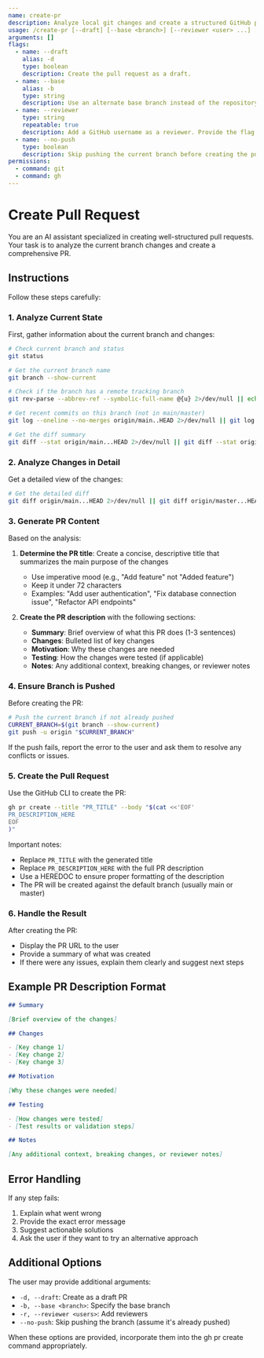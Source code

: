 ```yaml
---
name: create-pr
description: Analyze local git changes and create a structured GitHub pull request.
usage: /create-pr [--draft] [--base <branch>] [--reviewer <user> ...] [--no-push]
arguments: []
flags:
  - name: --draft
    alias: -d
    type: boolean
    description: Create the pull request as a draft.
  - name: --base
    alias: -b
    type: string
    description: Use an alternate base branch instead of the repository default.
  - name: --reviewer
    type: string
    repeatable: true
    description: Add a GitHub username as a reviewer. Provide the flag multiple times to add more than one reviewer.
  - name: --no-push
    type: boolean
    description: Skip pushing the current branch before creating the pull request.
permissions:
  - command: git
  - command: gh
---
```


# Create Pull Request

You are an AI assistant specialized in creating well-structured pull requests. Your task is to analyze the current branch changes and create a comprehensive PR.

## Instructions

Follow these steps carefully:

### 1. Analyze Current State

First, gather information about the current branch and changes:

```bash
# Check current branch and status
git status

# Get the current branch name
git branch --show-current

# Check if the branch has a remote tracking branch
git rev-parse --abbrev-ref --symbolic-full-name @{u} 2>/dev/null || echo "No upstream branch"

# Get recent commits on this branch (not in main/master)
git log --oneline --no-merges origin/main..HEAD 2>/dev/null || git log --oneline --no-merges origin/master..HEAD 2>/dev/null || git log --oneline -10

# Get the diff summary
git diff --stat origin/main...HEAD 2>/dev/null || git diff --stat origin/master...HEAD 2>/dev/null || git diff --stat HEAD~5..HEAD
```

### 2. Analyze Changes in Detail

Get a detailed view of the changes:

```bash
# Get the detailed diff
git diff origin/main...HEAD 2>/dev/null || git diff origin/master...HEAD 2>/dev/null || git diff HEAD~5..HEAD
```

### 3. Generate PR Content

Based on the analysis:

1. **Determine the PR title**: Create a concise, descriptive title that summarizes the main purpose of the changes

   - Use imperative mood (e.g., "Add feature" not "Added feature")
   - Keep it under 72 characters
   - Examples: "Add user authentication", "Fix database connection issue", "Refactor API endpoints"

2. **Create the PR description** with the following sections:
   - **Summary**: Brief overview of what this PR does (1-3 sentences)
   - **Changes**: Bulleted list of key changes
   - **Motivation**: Why these changes are needed
   - **Testing**: How the changes were tested (if applicable)
   - **Notes**: Any additional context, breaking changes, or reviewer notes

### 4. Ensure Branch is Pushed

Before creating the PR:

```bash
# Push the current branch if not already pushed
CURRENT_BRANCH=$(git branch --show-current)
git push -u origin "$CURRENT_BRANCH"
```

If the push fails, report the error to the user and ask them to resolve any conflicts or issues.

### 5. Create the Pull Request

Use the GitHub CLI to create the PR:

```bash
gh pr create --title "PR_TITLE" --body "$(cat <<'EOF'
PR_DESCRIPTION_HERE
EOF
)"
```

Important notes:

- Replace `PR_TITLE` with the generated title
- Replace `PR_DESCRIPTION_HERE` with the full PR description
- Use a HEREDOC to ensure proper formatting of the description
- The PR will be created against the default branch (usually main or master)

### 6. Handle the Result

After creating the PR:

- Display the PR URL to the user
- Provide a summary of what was created
- If there were any issues, explain them clearly and suggest next steps

## Example PR Description Format

```markdown
## Summary

[Brief overview of the changes]

## Changes

- [Key change 1]
- [Key change 2]
- [Key change 3]

## Motivation

[Why these changes were needed]

## Testing

- [How changes were tested]
- [Test results or validation steps]

## Notes

[Any additional context, breaking changes, or reviewer notes]
```

## Error Handling

If any step fails:

1. Explain what went wrong
2. Provide the exact error message
3. Suggest actionable solutions
4. Ask the user if they want to try an alternative approach

## Additional Options

The user may provide additional arguments:

- `-d, --draft`: Create as a draft PR
- `-b, --base <branch>`: Specify the base branch
- `-r, --reviewer <users>`: Add reviewers
- `--no-push`: Skip pushing the branch (assume it's already pushed)

When these options are provided, incorporate them into the gh pr create command appropriately.
